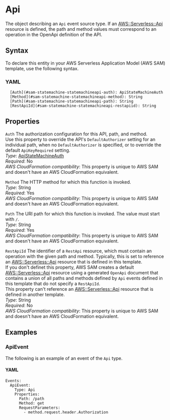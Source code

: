 # Api<a name="sam-property-statemachine-statemachineapi"></a>

The object describing an `Api` event source type\. If an [AWS::Serverless::Api](sam-resource-api.md) resource is defined, the path and method values must correspond to an operation in the OpenApi definition of the API\.

## Syntax<a name="sam-property-statemachine-statemachineapi-syntax"></a>

To declare this entity in your AWS Serverless Application Model \(AWS SAM\) template, use the following syntax\.

### YAML<a name="sam-property-statemachine-statemachineapi-syntax.yaml"></a>

```
  [Auth](#sam-statemachine-statemachineapi-auth): ApiStateMachineAuth
  [Method](#sam-statemachine-statemachineapi-method): String
  [Path](#sam-statemachine-statemachineapi-path): String
  [RestApiId](#sam-statemachine-statemachineapi-restapiid): String
```

## Properties<a name="sam-property-statemachine-statemachineapi-properties"></a>

 `Auth`   <a name="sam-statemachine-statemachineapi-auth"></a>
The authorization configuration for this API, path, and method\.  
Use this property to override the API's `DefaultAuthorizer` setting for an individual path, when no `DefaultAuthorizer` is specified, or to override the default `ApiKeyRequired` setting\.  
*Type*: [ApiStateMachineAuth](sam-property-statemachine-apistatemachineauth.md)  
*Required*: No  
*AWS CloudFormation compatibility*: This property is unique to AWS SAM and doesn't have an AWS CloudFormation equivalent\.

 `Method`   <a name="sam-statemachine-statemachineapi-method"></a>
The HTTP method for which this function is invoked\.  
*Type*: String  
*Required*: Yes  
*AWS CloudFormation compatibility*: This property is unique to AWS SAM and doesn't have an AWS CloudFormation equivalent\.

 `Path`   <a name="sam-statemachine-statemachineapi-path"></a>
The URI path for which this function is invoked\. The value must start with `/`\.  
*Type*: String  
*Required*: Yes  
*AWS CloudFormation compatibility*: This property is unique to AWS SAM and doesn't have an AWS CloudFormation equivalent\.

 `RestApiId`   <a name="sam-statemachine-statemachineapi-restapiid"></a>
The identifier of a `RestApi` resource, which must contain an operation with the given path and method\. Typically, this is set to reference an [AWS::Serverless::Api](sam-resource-api.md) resource that is defined in this template\.  
If you don't definet this property, AWS SAM creates a default [AWS::Serverless::Api](sam-resource-api.md) resource using a generated `OpenApi` document that contains a union of all paths and methods defined by `Api` events defined in this template that do not specify a `RestApiId`\.  
This property can't reference an [AWS::Serverless::Api](sam-resource-api.md) resource that is defined in another template\.  
*Type*: String  
*Required*: No  
*AWS CloudFormation compatibility*: This property is unique to AWS SAM and doesn't have an AWS CloudFormation equivalent\.

## Examples<a name="sam-property-statemachine-statemachineapi--examples"></a>

### ApiEvent<a name="sam-property-statemachine-statemachineapi--examples--apievent"></a>

The following is an example of an event of the `Api` type\.

#### YAML<a name="sam-property-statemachine-statemachineapi--examples--apievent--yaml"></a>

```
Events:
  ApiEvent:
    Type: Api
    Properties:
      Path: /path
      Method: get
      RequestParameters:
        - method.request.header.Authorization
```